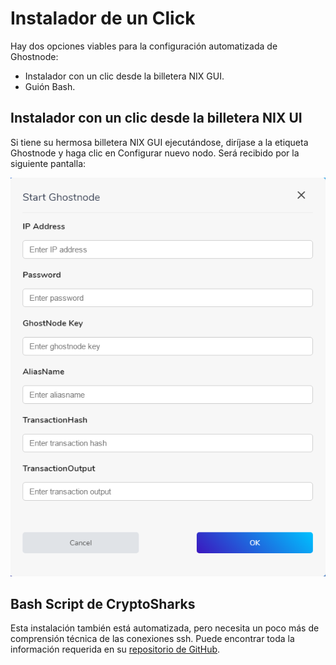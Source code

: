 # Instalador de un Click

Hay dos opciones viables para la configuración automatizada de Ghostnode:

*  Instalador con un clic desde la billetera NIX GUI.
*  Guión Bash.

## **Instalador con un clic desde la billetera NIX UI**

Si tiene su hermosa billetera NIX GUI ejecutándose, diríjase a la etiqueta Ghostnode y haga clic en Configurar nuevo nodo. Será recibido por la siguiente pantalla:

![Pantalla de configuraci&#xF3;n de Ghostnode.](../../.gitbook/assets/nix_wallet_2019-03-27_09-23-41.png)

## **Bash Script de CryptoSharks**

Esta instalación también está automatizada, pero necesita un poco más de comprensión técnica de las conexiones ssh. Puede encontrar toda la información requerida en su [repositorio de GitHub](https://github.com/cryptosharks131/Ghostnode).

